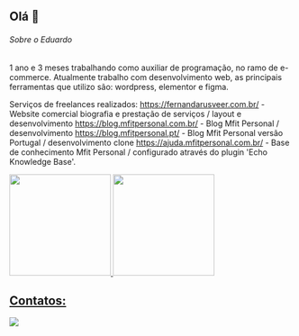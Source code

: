 ## Olá 👋

###### Sobre o Eduardo
1 ano e 3 meses trabalhando como auxiliar de programação, no ramo de e-commerce. Atualmente trabalho com desenvolvimento web, as principais ferramentas que utilizo são:  wordpress, elementor e figma.

Serviços de freelances realizados: 
https://fernandarusveer.com.br/ - Website comercial biografia e prestação de serviços / layout e desenvolvimento
https://blog.mfitpersonal.com.br/ - Blog Mfit Personal / desenvolvimento
https://blog.mfitpersonal.pt/ - Blog Mfit Personal versão Portugal / desenvolvimento clone
https://ajuda.mfitpersonal.com.br/ - Base de conhecimento Mfit Personal / configurado através do plugin 'Echo Knowledge Base'.

<div>
<a href="https://github.com/MauricioKoop">
<img loading="lazy" height="180em" src="https://github-readme-stats.vercel.app/api/top-langs/?username=MauricioKoop&layout=compact&langs_count=7&theme=dracula"/>
<img loading="lazy" height="180em" src="https://github-readme-stats.vercel.app/api?username=MauricioKoop&show_icons=true&theme=dracula&include_all_commits=true&count_private=true"/>
</div>

## Contatos:

<div>
<a href="https://www.linkedin.com/in/Eduardo Cavichioli" target="_blank"><img loading="lazy" src="https://img.shields.io/badge/-LinkedIn-%230077B5?style=for-the-badge&logo=linkedin&logoColor=white" target="_blank"></a>   
</div>
